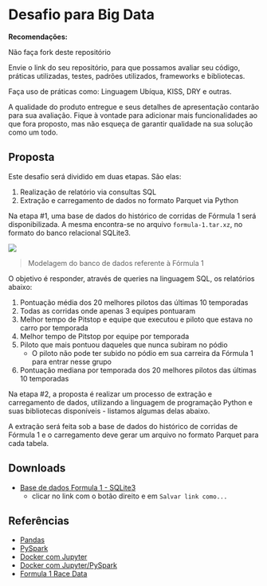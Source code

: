 # Desafio para Big Data

**Recomendações:**

Não faça fork deste repositório

Envie o link do seu repositório, para que possamos avaliar seu código, práticas
utilizadas, testes, padrões utilizados, frameworks e bibliotecas.

Faça uso de práticas como: Linguagem Ubíqua, KISS, DRY e outras.

A qualidade do produto entregue e seus detalhes de apresentação contarão para
sua avaliação. Fique à vontade para adicionar mais funcionalidades ao que fora
proposto, mas não esqueça de garantir qualidade na sua solução como um todo.

## Proposta

Este desafio será dividido em duas etapas. São elas:
  1. Realização de relatório via consultas SQL
  2. Extração e carregamento de dados no formato Parquet via Python

Na etapa #1, uma base de dados do histórico de corridas de Fórmula 1 será
disponibilizada. A mesma encontra-se no arquivo `formula-1.tar.xz`, no formato
do banco relacional SQLite3.

![](https://raw.githubusercontent.com/estantevirtual/vagas/desafio-bigdata-ev/desafios/assets/schema-formula-1.png)
> Modelagem do banco de dados referente à Fórmula 1

O objetivo é responder, através de queries na linguagem SQL, os relatórios abaixo:

  1. Pontuação média dos 20 melhores pilotos das últimas 10 temporadas
  2. Todas as corridas onde apenas 3 equipes pontuaram
  3. Melhor tempo de Pitstop e equipe que executou e piloto que estava no carro por temporada
  4. Melhor tempo de Pitstop por equipe por temporada
  5. Piloto que mais pontuou daqueles que nunca subiram no pódio 
      - O piloto não pode ter subido no pódio em sua carreira da Fórmula 1 para entrar nesse grupo
  6. Pontuação mediana por temporada dos 20 melhores pilotos das últimas 10 temporadas

Na etapa #2, a proposta é realizar um processo de extração e carregamento de dados,
utilizando a linguagem de programação Python e suas bibliotecas disponíveis - listamos
algumas delas abaixo.

A extração será feita sob a base de dados do histórico de corridas de Fórmula 1 e
o carregamento deve gerar um arquivo no formato Parquet para cada tabela.

## Downloads

* [Base de dados Formula 1 - SQLite3](https://raw.githubusercontent.com/estantevirtual/vagas/desafio-bigdata-ev/desafios/assets/formula-1.tar.xz)
    - clicar no link com o botão direito e em `Salvar link como...`

## Referências

* [Pandas](https://pandas.pydata.org/)
* [PySpark](https://spark.apache.org/docs/latest/quick-start.html)
* [Docker com Jupyter](https://hub.docker.com/r/jupyter/)
* [Docker com Jupyter/PySpark](https://hub.docker.com/r/jupyter/pyspark-notebook/)
* [Formula 1 Race Data](https://www.kaggle.com/cjgdev/formula-1-race-data-19502017)
